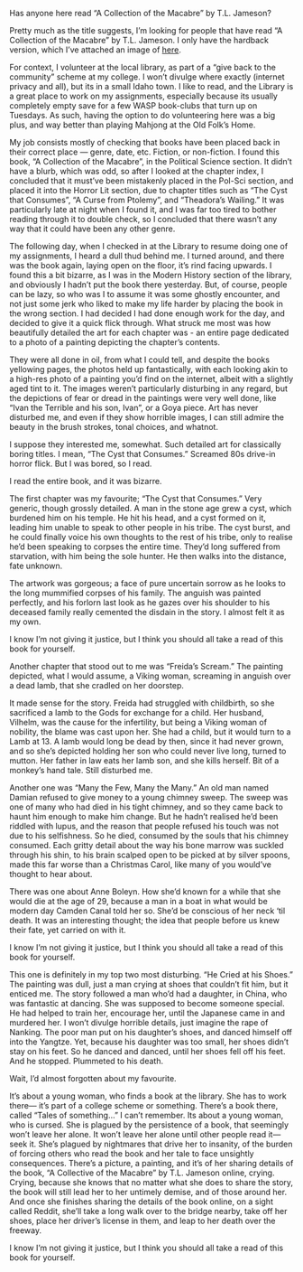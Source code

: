 Has anyone here read “A Collection of the Macabre” by T.L. Jameson?

Pretty much as the title suggests, I’m looking for people that have read “A Collection of the Macabre” by T.L. Jameson. I only have the hardback version, which I’ve attached an image of [here](https://drive.google.com/file/d/1QwaSa5vKJ19fZVUNIq9aZIaIK4x705Tg/view?usp=drivesdk). 

For context, I volunteer at the local library, as part of a “give back to the community” scheme at my college. I won’t divulge where exactly (internet privacy and all), but its in a small Idaho town. I like to read, and the Library is a great place to work on my assignments, especially because its usually completely empty save for a few WASP book-clubs that turn up on Tuesdays. As such, having the option to do volunteering here was a big plus, and way better than playing Mahjong at the Old Folk’s Home. 

My job consists mostly of checking that books have been placed back in their correct place — genre, date, etc. Fiction, or non-fiction. I found this book, “A Collection of the Macabre”, in the Political Science section. It didn’t have a blurb, which was odd, so after I looked at the chapter index, I concluded that it must’ve been mistakenly placed in the Pol-Sci section, and placed it into the Horror Lit section, due to chapter titles such as “The Cyst that Consumes”, “A Curse from Ptolemy”, and “Theadora’s Wailing.” It was particularly late at night when I found it, and I was far too tired to bother reading through it to double check, so I concluded that there wasn’t any way that it could have been any other genre. 

The following day, when I checked in at the Library to resume doing one of my assignments, I heard a dull thud behind me. I turned around, and there was the book again, laying open on the floor, it’s rind facing upwards. I found this a bit bizarre, as I was in the Modern History section of the library, and obviously I hadn’t put the book there yesterday. But, of course, people can be lazy, so who was I to assume it was some ghostly encounter, and not just some jerk who liked to make my life harder by placing the book in the wrong section. I had decided I had done enough work for the day, and decided to give it a quick flick through. What struck me most was how beautifully detailed the art for each chapter was - an entire page dedicated to a photo of a painting depicting the chapter’s contents. 

They were all done in oil, from what I could tell, and despite the books yellowing pages, the photos held up fantastically, with each looking akin to a high-res photo of a painting you’d find on the internet, albeit with a slightly aged tint to it. The images weren’t particularly disturbing in any regard, but the depictions of fear or dread in the paintings were very well done, like “Ivan the Terrible and his son, Ivan”, or a Goya piece. Art has never disturbed me, and even if they show horrible images, I can still admire the beauty in the brush strokes, tonal choices, and whatnot. 

I suppose they interested me, somewhat. Such detailed art for classically boring titles. I mean, “The Cyst that Consumes.” Screamed 80s drive-in horror flick. But I was bored, so I read. 

I read the entire book, and it was bizarre. 

The first chapter was my favourite; “The Cyst that Consumes.” Very generic, though grossly detailed. A man in the stone age grew a cyst, which burdened him on his temple. He hit his head, and a cyst formed on it, leading him unable to speak to other people in his tribe. The cyst burst, and he could finally voice his own thoughts to the rest of his tribe, only to realise he’d been speaking to corpses the entire time. They’d long suffered from starvation, with him being the sole hunter. He then walks into the distance, fate unknown.

The artwork was gorgeous; a face of pure uncertain sorrow as he looks to the long mummified corpses of his family. The anguish was painted perfectly, and his forlorn last look as he gazes over his shoulder to his deceased family really cemented the disdain in the story. I almost felt it as my own.

I know I’m not giving it justice, but I think you should all take a read of this book for yourself.

Another chapter that stood out to me was “Freida’s Scream.” The painting depicted, what I would assume, a Viking woman, screaming in anguish over a dead lamb, that she cradled on her doorstep.

It made sense for the story. Freida had struggled with childbirth, so she sacrificed a lamb to the Gods for exchange for a child. Her husband, Vilhelm, was the cause for the infertility, but being a Viking woman of nobility, the blame was cast upon her. She had a child, but it would turn to a Lamb at 13. A lamb would long be dead by then, since it had never grown, and so she’s depicted holding her son who could never live long, turned to mutton. Her father in law eats her lamb son, and she kills herself. Bit of a monkey’s hand tale. Still disturbed me.

Another one was “Many the Few, Many the Many.” An old man named Damian refused to give money to a young chimney sweep. The sweep was one of many who had died in his tight chimney, and so they came back to haunt him enough to make him change. But he hadn’t realised he’d been riddled with lupus, and the reason that people refused his touch was not due to his selfishness. So he died, consumed by the souls that his chimney consumed. Each gritty detail about the way his bone marrow was suckled through his shin, to his brain scalped open to be picked at by silver spoons, made this far worse than a Christmas Carol, like many of you would’ve thought to hear about.

There was one about Anne Boleyn. How she’d known for a while that she would die at the age of 29, because a man in a boat in what would be modern day Camden Canal told her so. She’d be conscious of her neck ‘til death. It was an interesting thought; the idea that people before us knew their fate, yet carried on with it.

I know I’m not giving it justice, but I think you should all take a read of this book for yourself.

This one is definitely in my top two most disturbing. “He Cried at his Shoes.” The painting was dull, just a man crying at shoes that couldn’t fit him, but it enticed me. The story followed a man who’d had a daughter, in China, who was fantastic at dancing. She was supposed to become someone special. He had helped to train her, encourage her, until the Japanese came in and murdered her. I won’t divulge horrible details, just imagine the rape of Nanking. The poor man put on his daughter’s shoes, and danced himself off into the Yangtze. Yet, because his daughter was too small, her shoes didn’t stay on his feet. So he danced and danced, until her shoes fell off his feet. And he stopped. Plummeted to his death.

Wait, I’d almost forgotten about my favourite. 

It’s about a young woman, who finds a book at the library. She has to work there— it’s part of a college scheme or something. There’s a book there, called “Tales of something…” I can’t remember. Its about a young woman, who is cursed. She is plagued by the persistence of a book, that seemingly won’t leave her alone. It won’t leave her alone until other people read it—seek it. She’s plagued by nightmares that drive her to insanity, of the burden of forcing others who read the book and her tale to face unsightly consequences. There’s a picture, a painting, and it’s of her sharing details of the book, “A Collective of the Macabre” by T.L. Jameson online, crying. Crying, because she knows that no matter what she does to share the story, the book will still lead her to her untimely demise, and of those around her. And once she finishes sharing the details of the book online, on a sight called Reddit, she’ll take a long walk over to the bridge nearby, take off her shoes, place her driver’s license in them, and leap to her death over the freeway. 

I know I’m not giving it justice, but I think you should all take a read of this book for yourself.





